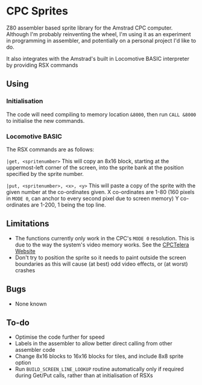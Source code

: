 # CPC Sprites
Z80 assembler based sprite library for the Amstrad CPC computer. Although I'm probably reinventing the wheel, I'm using it as an experiment in programming in assembler, and potentially on a personal project I'd like to do.

It also integrates with the Amstrad's built in Locomotive BASIC interpreter by providing RSX commands

## Using
### Initialisation
The code will need compiling to memory location `&8000`, then run `CALL &8000` to initialise the new commands.

### Locomotive BASIC
The RSX commands are as follows:

`|get, <spritenumber>`
This will copy an 8x16 block, starting at the uppermost-left corner of the screen, into the sprite bank at the position specified by the sprite number.

`|put, <spritenumber>, <x>, <y>`
This will paste a copy of the sprite with the given number at the co-ordinates given. X co-ordinates are 1-80 (160 pixels in `MODE 0`, can anchor to every second pixel due to screen memory) Y co-ordinates are 1-200, 1 being the top line.

## Limitations
* The functions currently only work in the CPC's `MODE 0` resolution. This is due to the way the system's video memory works. See the [CPCTelera Website](http://lronaldo.github.io/cpctelera/files/sprites/cpct_drawSprite-asm.html)
* Don't try to position the sprite so it needs to paint outside the screen boundaries as this will cause (at best) odd video effects, or (at worst) crashes

## Bugs
* None known

## To-do
* Optimise the code further for speed
* Labels in the assembler to allow better direct calling from other assembler code
* Change 8x16 blocks to 16x16 blocks for tiles, and include 8x8 sprite option
* Run `BUILD_SCREEN_LINE_LOOKUP` routine automatically only if required during Get/Put calls, rather than at initialisation of RSXs